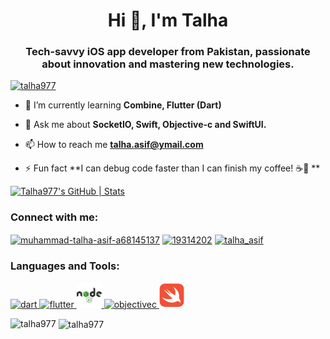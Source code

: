 <h1 align="center">Hi 👋, I'm Talha</h1>
<h3 align="center">Tech-savvy iOS app developer from Pakistan, passionate about innovation and mastering new technologies.</h3>

<p align="left"> <a href="https://github.com/ryo-ma/github-profile-trophy"><img src="https://github-profile-trophy.vercel.app/?username=talha977" alt="talha977" /></a> </p>

- 🌱 I’m currently learning **Combine, Flutter (Dart)**

- 💬 Ask me about **SocketIO, Swift, Objective-c and SwiftUI.**

- 📫 How to reach me **talha.asif@ymail.com**

- ⚡ Fun fact **I can debug code faster than I can finish my coffee! ☕🚀 **

[![Talha977's GitHub | Stats](https://stats.quira.sh/Talha977/github?theme=dark)](https://quira.sh?utm_source=widgets&utm_campaign=Talha977)

<h3 align="left">Connect with me:</h3>
<p align="left">
<a href="https://linkedin.com/in/muhammad-talha-asif-a68145137" target="blank"><img align="center" src="https://raw.githubusercontent.com/rahuldkjain/github-profile-readme-generator/master/src/images/icons/Social/linked-in-alt.svg" alt="muhammad-talha-asif-a68145137" height="30" width="40" /></a>
<a href="https://stackoverflow.com/users/19314202" target="blank"><img align="center" src="https://raw.githubusercontent.com/rahuldkjain/github-profile-readme-generator/master/src/images/icons/Social/stack-overflow.svg" alt="19314202" height="30" width="40" /></a>
<a href="https://www.hackerrank.com/talha_asif" target="blank"><img align="center" src="https://raw.githubusercontent.com/rahuldkjain/github-profile-readme-generator/master/src/images/icons/Social/hackerrank.svg" alt="talha_asif" height="30" width="40" /></a>
</p>

<h3 align="left">Languages and Tools:</h3>
<p align="left"> <a href="https://dart.dev" target="_blank" rel="noreferrer"> <img src="https://www.vectorlogo.zone/logos/dartlang/dartlang-icon.svg" alt="dart" width="40" height="40"/> </a> <a href="https://flutter.dev" target="_blank" rel="noreferrer"> <img src="https://www.vectorlogo.zone/logos/flutterio/flutterio-icon.svg" alt="flutter" width="40" height="40"/> </a> <a href="https://nodejs.org" target="_blank" rel="noreferrer"> <img src="https://raw.githubusercontent.com/devicons/devicon/master/icons/nodejs/nodejs-original-wordmark.svg" alt="nodejs" width="40" height="40"/> </a> <a href="https://developer.apple.com/library/archive/documentation/Cocoa/Conceptual/ProgrammingWithObjectiveC/Introduction/Introduction.html" target="_blank" rel="noreferrer"> <img src="https://www.vectorlogo.zone/logos/apple_objectivec/apple_objectivec-icon.svg" alt="objectivec" width="40" height="40"/> </a> <a href="https://developer.apple.com/swift/" target="_blank" rel="noreferrer"> <img src="https://raw.githubusercontent.com/devicons/devicon/master/icons/swift/swift-original.svg" alt="swift" width="40" height="40"/> </a> </p>

<p><img align="left" src="https://github-readme-stats.vercel.app/api/top-langs?username=talha977&show_icons=true&locale=en&layout=compact" alt="talha977" /></p>

<p>&nbsp;<img align="center" src="https://github-readme-stats.vercel.app/api?username=talha977&show_icons=true&locale=en" alt="talha977" /></p>
